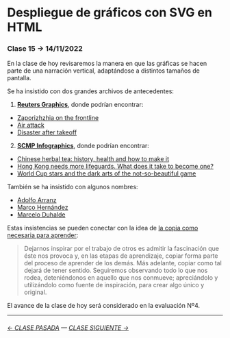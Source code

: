 # Despliegue de gráficos con SVG en HTML

### Clase 15 → 14/11/2022

En la clase de hoy revisaremos la manera en que las gráficas se hacen parte de una narración vertical, adaptándose a distintos tamaños de pantalla.

Se ha insistido con dos grandes archivos de antecedentes:

1. **[Reuters Graphics](https://graphics.reuters.com/)**, donde podrían encontrar:
  - [Zaporizhzhia on the frontline](https://graphics.reuters.com/UKRAINE-CRISIS/ZAPORIZHZHIA/mypmnznjqvr/)
  - [Air attack](https://graphics.reuters.com/CALIFORNIA-WILDFIRE/AIRCRAFT/bdwpkzmyyvm/index.html)
  - [Disaster after takeoff](https://graphics.reuters.com/INDONESIA-CRASH/yzdpxjlrgpx/)
2. **[SCMP Infographics](https://www.scmp.com/infographic/)**, donde podrían encontrar:
  - [Chinese herbal tea: history, health and how to make it](https://multimedia.scmp.com/news/hong-kong/article/2162156/herbal-tea/)
  - [Hong Kong needs more lifeguards. What does it take to become one?](https://multimedia.scmp.com/news/hong-kong/article/lifeguards/)
  - [World Cup stars and the dark arts of the not-so-beautiful game](https://multimedia.scmp.com/sport/article/world-cup/players-bad-habits/)

También se ha insistido con algunos nombres:

- [Adolfo Arranz](https://www.perdigallos.com/)
- [Marco Hernández](https://mhinfographics.com/)
- [Marcelo Duhalde](https://www.behance.net/marcelodc)

Estas insistencias se pueden conectar con la idea de [la copia como necesaria para aprender](https://www.arteneo.com/blog/copiar/):

> Dejarnos inspirar por el trabajo de otros es admitir la fascinación que éste nos provoca y, en las etapas de aprendizaje, copiar forma parte del proceso de aprender de los demás. Más adelante, copiar como tal dejará de tener sentido. Seguiremos observando todo lo que nos rodea, deteniéndonos en aquello que nos conmueve; apreciándolo y utilizándolo como fuente de inspiración, para crear algo único y original.

El avance de la clase de hoy será considerado en la evaluación Nº4.

- - - - - - - - - - -

###### [← CLASE PASADA](https://github.com/profesorfaco/dno075-2022-2/tree/main/clase-14) — [CLASE SIGUIENTE →](https://github.com/profesorfaco/dno075-2022-2/tree/main/clase-16)
